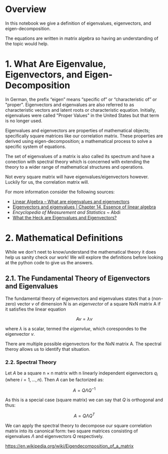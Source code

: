 # Overview
In this notebook we give a definition of eigenvalues, eigenvectors, and eigen-decomposition.

The equations are written in matrix algebra so having an understanding of the topic would help.

# 1. What Are Eigenvalue, Eigenvectors, and Eigen-Decomposition
In German, the prefix “eigen” means “specific of” or “characteristic of” or "proper". Eigenvectors and eigenvalues are also referred to as characteristic vectors and latent roots or characteristic equation. Initially, eigenvalues were called "Proper Values" in the United States but that term is no longer used.

Eigenvalues and eigenvectors are properties of mathematical objects; specifically square matrices like our correlation matrix. These properties are derived using eigen-decomposition; a mathematical process to solve a specific system of equations.

The set of eigenvalues of a matrix is also called its spectrum and have a conection with spectral theory which is concerned with extending the theory to a wider range of mathematical structures and operations.

Not every square matrix will have eigenvalues/eigenvectors however. Luckily for us, the correlation matrix will.

For more information consider the following sources:
- [Linear Algebra – What are eigenvalues and eigenvectors](https://www.youtube.com/watch?v=kwA3qM0rm7c)
- [Eigenvectors and eigenvalues | Chapter 14, Essence of linear algebra](https://www.youtube.com/watch?v=PFDu9oVAE-g)
- *Encyclopedia of Measurement and Statistics* ~ Abdi
- [What the Heck are Eigenvalues and Eigenvectors?](https://hubpages.com/education/What-the-Heck-are-Eigenvalues-and-Eigenvectors)

# 2. Mathematical Definitions
While we don't neet to know/understand the mathematical theory it does help us sanity check our work! We will explore the definitions before looking at the python code to give us the answers.

## 2.1. The Fundamental Theory of Eigenvectors and Eigenvalues
The fundamental theory of eigenvectors and eigenvalues states that a (non-zero) vector $v$ of dimension N is an *eigenvector* of a square NxN matrix A if it satisfies the linear equation

$$Av = \lambda v $$

where $\lambda$ is a scalar, termed the *eigenvlue*, which corespondes to the eigenvector $v$.

There are multiple possible eigenvectors for the NxN matrix A. The spectral theroy allows us to identify that situation.

### 2.2. Spectral Theory

Let $A$ be a square n × n matrix with n linearly independent eigenvectors $q_i$ (where $i = 1, ..., n$). Then $A$ can be factorized as:

$$ A = Q \Lambda Q^{-1} $$

As this is a special case (square matrix) we can say that $Q$ is orthogonal and thus:

$$ A = Q \Lambda Q^T $$

We can apply the spectral theory to decompose our square correlation matrix into its canonical form: two square matrices consisting of eigenvalues $\Lambda$ and eigenvectors $Q$ respectively.

https://en.wikipedia.org/wiki/Eigendecomposition_of_a_matrix




